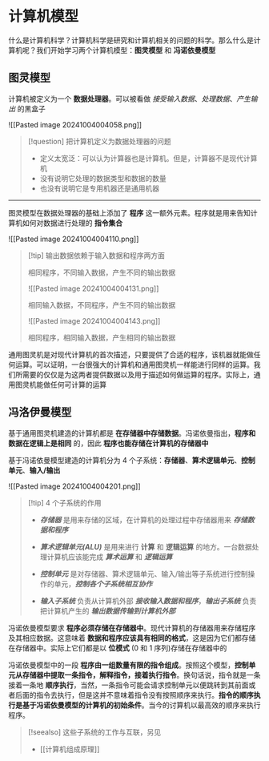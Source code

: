 # 计算机模型

什么是计算机科学？计算机科学是研究和计算机相关的问题的科学。那么什么是计算机呢？我们开始学习两个计算机模型：**图灵模型** 和 **冯诺依曼模型**

## 图灵模型

计算机被定义为一个 **数据处理器**。可以被看做 _接受输入数据_、_处理数据_、_产生输出_ 的黑盒子

![[Pasted image 20241004004058.png]]

> [!question] 把计算机定义为数据处理器的问题
> + 定义太宽泛：可以认为计算器也是计算机。但是，计算器不是现代计算机
> + 没有说明它处理的数据类型和数据的数量
> + 也没有说明它是专用机器还是通用机器

---

图灵模型在数据处理器的基础上添加了 **程序** 这一额外元素。程序就是用来告知计算机如何对数据进行处理的 **指令集合**

![[Pasted image 20241004004110.png]]

> [!tip] 输出数据依赖于输入数据和程序两方面
> 
> 相同程序，不同输入数据，产生不同的输出数据
> 
> ![[Pasted image 20241004004131.png]]
> 
> 相同输入数据，不同程序，产生不同的输出数据
>   
> ![[Pasted image 20241004004143.png]]
>   
> 相同程序，相同输入数据，产生相同的输出数据

通用图灵机是对现代计算机的首次描述，只要提供了合适的程序，该机器就能做任何运算。可以证明，一台很强大的计算机和通用图灵机一样能进行同样的运算。我们所需要的仅仅是为这两者提供数据以及用于描述如何做运算的程序。实际上，通用图灵机能做任何可计算的运算

## 冯洛伊曼模型

基于通用图灵机建造的计算机都是 **在存储器中存储数据**。冯诺依曼指出，**程序和数据在逻辑上是相同** 的，因此 **程序也能存储在计算机的存储器中**

基于冯诺依曼模型建造的计算机分为 $4$ 个子系统：**存储器**、**算术逻辑单元**、**控制单元**、**输入/输出**

![[Pasted image 20241004004201.png]]

> [!tip] $4$ 个子系统的作用
> + **_存储器_** 是用来存储的区域，在计算机的处理过程中存储器用来 **_存储数据和程序_**
>   
> + **_算术逻辑单元(ALU)_** 是用来进行 **计算** 和 **逻辑运算** 的地方。一台数据处理计算机应该能完成 **_算术运算_** 和 **_逻辑运算_**
>   
> + **_控制单元_** 是对存储器、算术逻辑单元、输入/输出等子系统进行控制操作的单元，**_控制各个子系统相互协作_**
>   
> + **_输入子系统_** 负责从计算机外部 **_接收输入数据和程序_**，**_输出子系统_** 负责把计算机产生的 **_输出数据传输到计算机外部_**

冯诺依曼模型要求 **程序必须存储在存储器中**。现代计算机的存储器用来存储程序及其相应数据。这意味着 **数据和程序应该具有相同的格式**，这是因为它们都存储在存储器中。实际上它们都是以 **位模式** ($0$ 和 $1$ 序列)存储在存储器中的

冯诺依曼模型中的一段 **程序由一组数量有限的指令组成**。按照这个模型，**控制单元从存储器中提取一条指令，解释指令，接着执行指令**。换句话说，指令就是一条接着一条地 **顺序执行**，当然，一条指令可能会请求控制单元以便跳转到其前面或者后面的指令去执行，但是这并不意味着指令没有按照顺序来执行。**指令的顺序执行是基于冯诺依曼模型的计算机的初始条件**。当今的讨算机以最高效的顺序来执行程序。

> [!seealso] 这些子系统的工作与互联，另见
> + [[计算机组成原理]]
